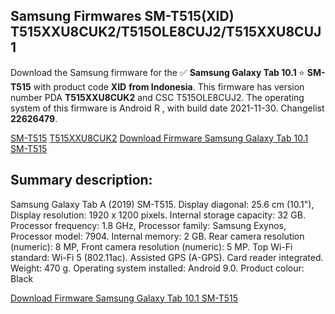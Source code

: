 <h2>Samsung Firmwares SM-T515(XID) T515XXU8CUK2/T515OLE8CUJ2/T515XXU8CUJ1</h2>
Download the Samsung firmware for the ✅ <strong>Samsung Galaxy Tab 10.1 </strong> ⭐ <strong>SM-T515</strong> with product code <strong>XID</strong> <strong> from Indonesia</strong>. This firmware has version number PDA <strong>T515XXU8CUK2</strong> and CSC T515OLE8CUJ2. The operating system of this firmware is Android R , with build date 2021-11-30. Changelist <strong>22626479</strong>.


[SM-T515](https://samfirm.shop/samsung/model/SM-T515)
[T515XXU8CUK2](https://samfirm.shop/samsung/pda/T515XXU8CUK2)
[Download Firmware Samsung Galaxy Tab 10.1 SM-T515](https://samfirm.shop/samsung/firmware/479274)
<h2>Summary description:</h2>
<p>Samsung Galaxy Tab A (2019) SM-T515. Display diagonal: 25.6 cm (10.1"), Display resolution: 1920 x 1200 pixels. Internal storage capacity: 32 GB. Processor frequency: 1.8 GHz, Processor family: Samsung Exynos, Processor model: 7904. Internal memory: 2 GB. Rear camera resolution (numeric): 8 MP, Front camera resolution (numeric): 5 MP. Top Wi-Fi standard: Wi-Fi 5 (802.11ac). Assisted GPS (A-GPS). Card reader integrated. Weight: 470 g. Operating system installed: Android 9.0. Product colour: Black</p>


[Download Firmware Samsung Galaxy Tab 10.1 SM-T515](https://samfirm.shop/samsung/firmware/479274)
